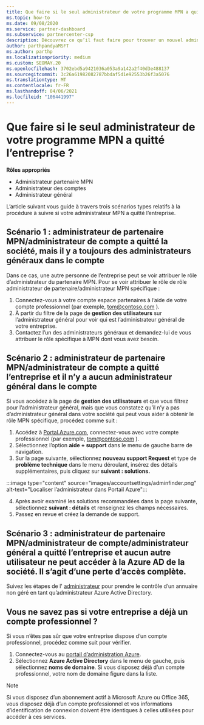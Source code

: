 ```yaml
---
title: Que faire si le seul administrateur de votre programme MPN a quitté l’entreprise ?
ms.topic: how-to
ms.date: 09/08/2020
ms.service: partner-dashboard
ms.subservice: partnercenter-csp
description: Découvrez ce qu’il faut faire pour trouver un nouvel administrateur MPN ou obtenir de l’aide auprès de l’administrateur général de votre entreprise. En outre, Découvrez comment ajouter un nouvel administrateur général de l’espace partenaires.
author: parthpandyaMSFT
ms.author: parthp
ms.localizationpriority: medium
ms.custom: SEOMAY.20
ms.openlocfilehash: 3702ebd5a9421036a053a9a142a2f40d3e488137
ms.sourcegitcommit: 3c26a61982082787bbdaf5d1e92553b26f3a5076
ms.translationtype: MT
ms.contentlocale: fr-FR
ms.lasthandoff: 04/06/2021
ms.locfileid: "106441997"
---
```

# <a name="what-to-do-if-the-only-admin-for-your-mpn-program-has-left-the-company"></a>Que faire si le seul administrateur de votre programme MPN a quitté l’entreprise ?

**Rôles appropriés**

- Administrateur partenaire MPN
- Administrateur des comptes
- Administrateur général

L’article suivant vous guide à travers trois scénarios types relatifs à la procédure à suivre si votre administrateur MPN a quitté l’entreprise.

## <a name="scenario-1-mpn-partner-adminaccount-admin-has-left-the-company-but-there-are-still-global-admins-in-the-account"></a>Scénario 1 : administrateur de partenaire MPN/administrateur de compte a quitté la société, mais il y a toujours des administrateurs généraux dans le compte

Dans ce cas, une autre personne de l’entreprise peut se voir attribuer le rôle d’administrateur du partenaire MPN. Pour se voir attribuer le rôle de rôle administrateur de partenaire/administrateur MPN spécifique :

1. Connectez-vous à votre compte espace partenaires à l’aide de votre compte professionnel (par exemple, tom@contoso.com ).
1. À partir du filtre de la page de **gestion des utilisateurs** sur l’administrateur général pour voir qui est l’administrateur général de votre entreprise. 
1. Contactez l’un des administrateurs généraux et demandez-lui de vous attribuer le rôle spécifique à MPN dont vous avez besoin. 

## <a name="scenario-2-mpn-partner-adminaccount-admin-has-left-the-company-and-there-are-no-global-admins-in-the-account"></a>Scénario 2 : administrateur de partenaire MPN/administrateur de compte a quitté l’entreprise et il n’y a aucun administrateur général dans le compte 

Si vous accédez à la page de **gestion des utilisateurs** et que vous filtrez pour l’administrateur général, mais que vous constatez qu’il n’y a pas d’administrateur général dans votre société qui peut vous aider à obtenir le rôle MPN spécifique, procédez comme suit :

1. Accédez à [Portal.Azure.com](https://ms.portal.azure.com/), connectez-vous avec votre compte professionnel (par exemple, tom@contoso.com ). 
1. Sélectionnez l’option **aide + support** dans le menu de gauche barre de navigation.
1. Sur la page suivante, sélectionnez **nouveau support Request** et type de **problème technique** dans le menu déroulant, insérez des détails supplémentaires, puis cliquez sur **suivant : solutions.**

:::image type="content" source="images/accountsettings/adminfinder.png" alt-text="Localiser l’administrateur dans Portail Azure":::

4. Après avoir examiné les solutions recommandées dans la page suivante, sélectionnez **suivant : détails** et renseignez les champs nécessaires.
1. Passez en revue et créez la demande de support.


## <a name="scenario-3-mpn-partner-adminaccount-adminglobal-admin-has-left-the-company-and-there-are-no-other-users-who-can-access-the-companys-azure-ad-this-is-a-complete-loss-of-access"></a>Scénario 3 : administrateur de partenaire MPN/administrateur de compte/administrateur général a quitté l’entreprise et aucun autre utilisateur ne peut accéder à la Azure AD de la société. Il s’agit d’une perte d’accès complète.

Suivez les étapes de l' [administrateur](/azure/active-directory/users-groups-roles/domains-admin-takeover#internal-admin-takeover) pour prendre le contrôle d’un annuaire non géré en tant qu’administrateur Azure Active Directory.

## <a name="not-sure-if-your-company-already-has-a-work-account"></a>Vous ne savez pas si votre entreprise a déjà un compte professionnel ?

Si vous n’êtes pas sûr que votre entreprise dispose d’un compte professionnel, procédez comme suit pour vérifier.

1. Connectez-vous au [portail d’administration Azure](https://ms.portal.azure.com).
2. Sélectionnez **Azure Active Directory** dans le menu de gauche, puis sélectionnez **noms de domaine**.
Si vous disposez déjà d’un compte professionnel, votre nom de domaine figure dans la liste.

>[!Note]
>Si vous disposez d’un abonnement actif à Microsoft Azure ou Office 365, vous disposez déjà d’un compte professionnel et vos informations d’identification de connexion doivent être identiques à celles utilisées pour accéder à ces services.